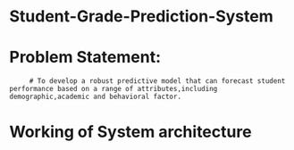 # Student-Grade-Prediction-System
# Problem Statement:
         # To develop a robust predictive model that can forecast student performance based on a range of attributes,including demographic,academic and behavioral factor.
# Working of System architecture
